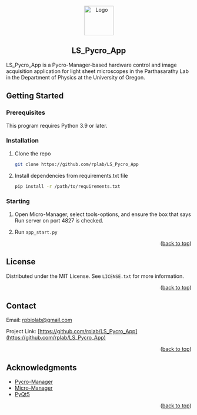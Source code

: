 <!--
MIT License

Copyright (c) 2021 Othneil Drew

Permission is hereby granted, free of charge, to any person obtaining a copy
of this software and associated documentation files (the "Software"), to deal
in the Software without restriction, including without limitation the rights
to use, copy, modify, merge, publish, distribute, sublicense, and/or sell
copies of the Software, and to permit persons to whom the Software is
furnished to do so, subject to the following conditions:

The above copyright notice and this permission notice shall be included in all
copies or substantial portions of the Software.

THE SOFTWARE IS PROVIDED "AS IS", WITHOUT WARRANTY OF ANY KIND, EXPRESS OR
IMPLIED, INCLUDING BUT NOT LIMITED TO THE WARRANTIES OF MERCHANTABILITY,
FITNESS FOR A PARTICULAR PURPOSE AND NONINFRINGEMENT. IN NO EVENT SHALL THE
AUTHORS OR COPYRIGHT HOLDERS BE LIABLE FOR ANY CLAIM, DAMAGES OR OTHER
LIABILITY, WHETHER IN AN ACTION OF CONTRACT, TORT OR OTHERWISE, ARISING FROM,
OUT OF OR IN CONNECTION WITH THE SOFTWARE OR THE USE OR OTHER DEALINGS IN THE
SOFTWARE.

-->

<!-- PROJECT LOGO -->
<br />
<div align="center">
  <a href="https://github.com/rplab/LS_Pycro_App">
    <img src="https://raw.githubusercontent.com/rplab/LS_Pycro_App/master/app_icon.png" alt="Logo" width="80" height="80">
  </a>

## LS_Pycro_App

  <p align="left">
    LS_Pycro_App is a Pycro-Manager-based hardware control and image acquisition application for light sheet microscopes in the Parthasarathy Lab in the Department of Physics at the University of Oregon.
  </p>
</div>

<!-- GETTING STARTED -->
## Getting Started

### Prerequisites

This program requires Python 3.9 or later.

### Installation

1. Clone the repo
   ```sh
   git clone https://github.com/rplab/LS_Pycro_App
   ```
2. Install dependencies from requirements.txt file
   ```sh
   pip install -r /path/to/requirements.txt
   ```

### Starting

1. Open Micro-Manager, select tools-options, and ensure the box that says Run server on port 4827 is checked.

2. Run `app_start.py`

<p align="right">(<a href="#readme-top">back to top</a>)</p>

<!-- LICENSE -->
## License

Distributed under the MIT License. See `LICENSE.txt` for more information.

<p align="right">(<a href="#readme-top">back to top</a>)</p>



<!-- CONTACT -->
## Contact

Email: rpbiolab@gmail.com

Project Link: [https://github.com/rplab/LS_Pycro_App](https://github.com/rplab/LS_Pycro_App)

<p align="right">(<a href="#readme-top">back to top</a>)</p>



<!-- ACKNOWLEDGMENTS -->
## Acknowledgments

* [Pycro-Manager](https://github.com/micro-manager/pycro-manager)
* [Micro-Manager](https://github.com/micro-manager/micro-manager)
* [PyQt5](https://github.com/PyQt5/PyQt)

<p align="right">(<a href="#readme-top">back to top</a>)</p>
